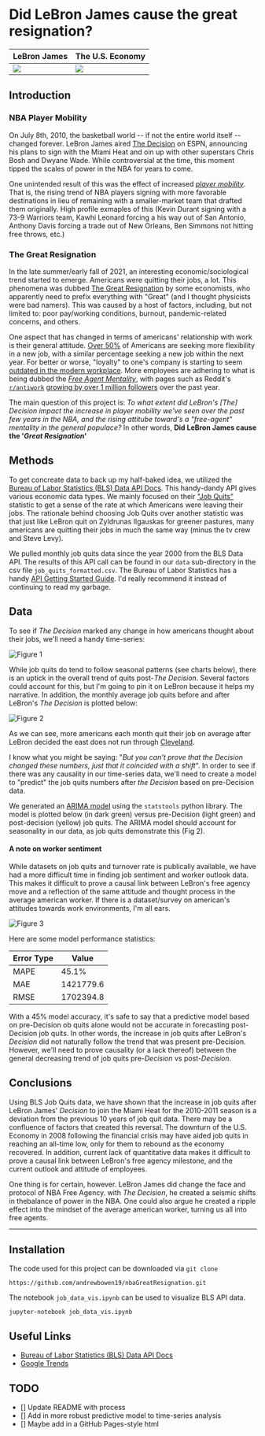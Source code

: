 # Did LeBron James cause the great resignation?

| LeBron James | The U.S. Economy |
|--------------|------------------|
|![](img/lebron_jr.png?raw=true)|![](img/us_economy.png?raw=true)| 

## Introduction

### NBA Player Mobility
On July 8th, 2010, the basketball world -- if not the entire world itself -- changed forever. LeBron James aired [The Decision](https://www.google.com/url?sa=t&rct=j&q=&esrc=s&source=web&cd=&cad=rja&uact=8&ved=2ahUKEwjBqcDmvZT1AhXymeAKHavKBloQFnoECAYQAQ&url=https%3A%2F%2Fen.wikipedia.org%2Fwiki%2FThe_Decision_(TV_program)&usg=AOvVaw1BAWsmOFDJEIyCIF0BRwgi) on ESPN, announcing his plans to sign with the Miami Heat and oin up with other superstars Chris Bosh and Dwyane Wade. While controversial at the time, this moment tipped the scales of power in the NBA for years to come.

One unintended result of this was the effect of increased *[player mobility](https://www.google.com/url?sa=t&rct=j&q=&esrc=s&source=web&cd=&cad=rja&uact=8&ved=2ahUKEwie0oXfvpT1AhVNmuAKHV-jAhwQFnoECAUQAQ&url=http%3A%2F%2Fwww.thebreezepaper.com%2Fsports-1%2F2019%2F3%2F12%2Fnba-and-player-mobility&usg=AOvVaw3ZV_u_lcbKbsNrWO5I_3WR)*. That is, the rising trend of NBA players signing with more favorable destinations in lieu of remaining with a smaller-market team that drafted them originally. High profile exmaples of this (Kevin Durant signing with a 73-9 Warriors team, Kawhi Leonard forcing a his way out of San Antonio, Anthony Davis forcing a trade out of New Orleans, Ben Simmons not hitting free throws, etc.) 

### The Great Resignation
In the late summer/early fall of 2021, an interesting economic/sociological trend started to emerge. Americans were quitting their jobs, a lot. This phenomena was dubbed [The Great Resignation](https://www.google.com/url?sa=t&rct=j&q=&esrc=s&source=web&cd=&cad=rja&uact=8&ved=2ahUKEwjGvZL8v5T1AhUiVd8KHbN-BAUQFnoECAYQAQ&url=https%3A%2F%2Fhbr.org%2F2021%2F09%2Fwho-is-driving-the-great-resignation&usg=AOvVaw1jXqO6RmcDmzn1kiE5YOgg) by some economists, who apparently need to prefix everything with "Great" (and I thought physicists were bad namers). This was caused by a host of factors, including, but not limited to: poor pay/working conditions, burnout, pandemic-related concerns, and others.

One aspect that has changed in terms of americans' relationship with work is their general attitude. [Over 50%](https://www.cnbc.com/2021/08/25/great-resignation-55-percent-are-looking-to-change-jobs-over-the-next-year-.html) of Americans are seeking more flexibility in a new job, with a similar percentage seeking a new job within the next year. For better or worse, "loyalty" to one's company is starting to seem [outdated in the modern workplace](https://www.bbc.com/worklife/article/20210721-why-worker-loyalty-is-at-a-breaking-point). More employees are adhering to what is being dubbed the [*Free Agent Mentality*](https://www.google.com/url?sa=t&rct=j&q=&esrc=s&source=web&cd=&cad=rja&uact=8&ved=2ahUKEwj3m_Xahab1AhVimuAKHRfFCFAQFnoECAMQAQ&url=https%3A%2F%2Fwww.zenbusiness.com%2Fblog%2Ffreeagent%2F&usg=AOvVaw3_yVCvyWUgmRP2Lz3Wc21a), with pages such as Reddit's [`r/antiwork`](https://www.google.com/url?sa=t&rct=j&q=&esrc=s&source=web&cd=&cad=rja&uact=8&ved=2ahUKEwiG1u3shab1AhWKct8KHbZcBwcQFnoECAYQAQ&url=https%3A%2F%2Fwww.reddit.com%2Fr%2Fantiwork%2F&usg=AOvVaw2Hr6uxr_JryDBquuxzLnZW) [growing by over 1 million followers](https://subredditstats.com/r/antiwork) over the past year.

The main question of this project is: *To what extent did LeBron's [The] Decision impact the increase in player mobility we've seen over the past few years in the NBA, and the rising attitube toward's a "free-agent" mentality in the general populace?* In other words, **Did LeBron James cause the '*Great Resignation*'**

## Methods
To get concreate data to back up my half-baked idea, we utilized the [Bureau of Labor Statistics (BLS) Data API Docs](https://www.bls.gov/bls/api_features.htm). This handy-dandy API gives various economic data types. We mainly focused on their ["Job Quits"](https://www.bls.gov/news.release/jolts.t04.htm) statistic to get a sense of the rate at which Americans were leaving their jobs. The rationale behind choosing Job Quits over another statistic was that just like LeBron quit on Zyldrunas Ilgauskas for greener pastures, many americans are quitting their jobs in much the same way (minus the tv crew and Steve Levy). 

We pulled monthly job quits data since the year 2000 from the BLS Data API. The results of this API call can be found in our `data` sub-directory in the csv file `job_quits_formatted.csv`. The Bureau of Labor Statistics has a handy [API Getting Started Guide](https://www.bls.gov/developers/). I'd really recommend it instead of continuing to read my garbage.


## Data
To see if *The Decision* marked any change in how americans thought about their jobs, we'll need a handy time-series:

![Figure 1](img/time_series_jobquits.png?raw=true)

While job quits do tend to follow seasonal patterns (see charts below), there is an uptick in the overall trend of quits post-*The Decision*. Several factors could account for this, but I'm going to pin it on LeBron because it helps my narrative. In addition, the monthly average job quits before and after LeBron's *The Decision* is plotted below:

![Figure 2](img/barplot_pre&post_quits.png?raw=true)

As we can see, more americans each month quit their job on average after LeBron decided the east does not run through [Cleveland](https://youtu.be/XCSj6ezRiW0).

I know what you might be saying: "*But you can't prove that the Decision changed these numbers, just that it coincided with a shift*". In order to see if there was any causality in our time-series data, we'll need to create a model to "predict" the job quits numbers after *the Decision* based on pre-Decision data.

We generated an [ARIMA model](https://www.statsmodels.org/dev/generated/statsmodels.tsa.arima.model.ARIMA.html) using the `statstools` python library. The model is plotted below (in dark green) versus pre-Decision (light green) and post-decision (yellow) job quits. The ARIMA model should account for seasonality in our data, as job quits demonstrate this (Fig 2). 

#### A note on worker sentiment
While datasets on job quits and turnover rate is publically available, we have had a more difficult time in finding job sentiment and worker outlook data. This makes it difficult to prove a causal link between LeBron's free agency move and a reflection of the same attitude and thought process in the average american worker. If there is a dataset/survey on american's attitudes towards work environments, I'm all ears.

<!-- Job Quits predixction model plot -->
![Figure 3](img/arima_job_quits_predict.png?raw=true)

Here are some model performance statistics:

| Error Type | Value |
|------------|-------|
| MAPE    | 45.1%    |
| MAE     | 1421779.6|
| RMSE    | 1702394.8|

With a 45% model accuracy, it's safe to say that a predictive model based on pre-Decision ob quits alone would not be accurate in forecasting post-Decision job quits. In other words, the increase in job quits after LeBron's *Decision* did not naturally follow the trend that was present pre-Decision. However, we'll need to prove causality (or a lack thereof) between the general decreasing trend of job quits pre-*Decision* vs post-*Decision*.


## Conclusions
Using BLS Job Quits data, we have shown that the increase in job quits after LeBron James' *Decision* to join the Miami Heat for the 2010-2011 season is a deviation from the previous 10 years of job quit data. There may be a confluence of factors that created this reversal. The downturn of the U.S. Economy in 2008 following the financial crisis may have aided job quits in reaching an all-time low, only for them to rebound as the economy recovered. In addition, current lack of quantitative data makes it difficult to prove a causal link between LeBron's free agency milestone, and the current outlook and attitude of employees. 

One thing is for certain, however. LeBron James did change the face and protocol of NBA Free Agency. with *The Decision*, he created a seismic shifts in thebalance of power in the NBA. One could also argue he created a ripple effect into the mindset of the average american worker, turning us all into free agents.


---
## Installation
The code used for this project can be downloaded via `git clone`

    https://github.com/andrewbowen19/nbaGreatResignation.git

The notebook `job_data_vis.ipynb` can be used to visualize BLS API data.

    jupyter-notebook job_data_vis.ipynb


## Useful Links
* [Bureau of Labor Statistics (BLS) Data API Docs](https://www.bls.gov/bls/api_features.htm)
* [Google Trends](https://trends.google.com/trends/explore?date=all&geo=US&q=How%20to%20change%20jobs)


## TODO

* [] Update README with process
* [] Add in more robust predictive model to time-series analysis
* [] Maybe add in a GitHub Pages-style html